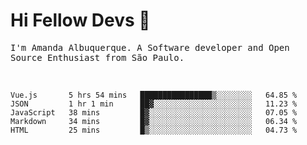 # Hi Fellow Devs :wave:
   
<p>
  <samp>
    I'm Amanda Albuquerque. A Software developer and Open Source Enthusiast from São Paulo.
  </samp>

  
<!--   [![Twitter Follow](https://img.shields.io/twitter/follow/alalbux?style=social)](https://www.twitter.com/alalbux)
  [![Linkedin Badge](https://img.shields.io/badge/-alalbux-blue?style=flat-square&logo=Linkedin&logoColor=white&link=https://www.linkedin.com/in/alalbux/)](https://www.linkedin.com/in/alalbux/)
  [![Medium Badge](https://img.shields.io/badge/-alalbux-black?style=flat-square&logo=Medium&logoColor=white&link=https://medium.com/@alalbux)](https://medium.com/@alalbux) -->
</p>

  <br/>
  

<!--START_SECTION:waka-->
```text
Vue.js       5 hrs 54 mins   ████████████████▒░░░░░░░░   64.85 % 
JSON         1 hr 1 min      ██▓░░░░░░░░░░░░░░░░░░░░░░   11.23 % 
JavaScript   38 mins         █▓░░░░░░░░░░░░░░░░░░░░░░░   07.05 % 
Markdown     34 mins         █▓░░░░░░░░░░░░░░░░░░░░░░░   06.34 % 
HTML         25 mins         █▒░░░░░░░░░░░░░░░░░░░░░░░   04.73 % 
```
<!--END_SECTION:waka-->

